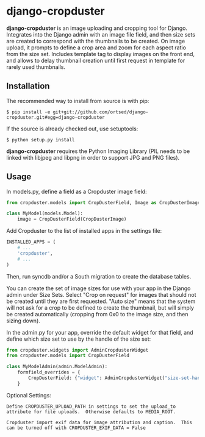 django-cropduster
=================

**django-cropduster** is an image uploading and cropping tool for Django.
Integrates into the Django admin with an image file field, and then size sets
are created to correspond with the thumbnails to be created. On image upload,
it prompts to define a crop area and zoom for each aspect ratio from the size
set. Includes template tag to display images on the front end, and allows to
delay thumbnail creation until first request in template for rarely used
thumbnails.

Installation
------------

The recommended way to install from source is with pip:

    $ pip install -e git+git://github.com/ortsed/django-cropduster.git#egg=django-cropduster

If the source is already checked out, use setuptools:

    $ python setup.py install

**django-cropduster** requires the Python Imaging Library (PIL needs to be linked
with libjpeg and libpng in order to support JPG and PNG files).

Usage
-----

In models.py, define a field as a Cropduster image field:

```python
from cropduster.models import CropDusterField, Image as CropDusterImage

class MyModel(models.Model):
    image = CropDusterField(CropDusterImage)
```

Add Cropduster to the list of installed apps in the settings file:

```python
INSTALLED_APPS = (
    # ...
    'cropduster',
    # ...
)
```

Then, run syncdb and/or a South migration to create the database tables.

You can create the set of image sizes for use with your app in the Django
admin under Size Sets. Select "Crop on request" for images that should not be
created until they are first requested. "Auto size" means that the system will
not ask for a crop to be defined to create the thumbnail, but will simply be
created automatically (cropping from 0x0 to the image size, and then sizing
down).

In the admin.py for your app, override the default widget for that field,
and define which size set to use by the handle of the size set:

```python
from cropduster.widgets import AdminCropdusterWidget
from cropduster.models import CropDusterField

class MyModelAdmin(admin.ModelAdmin):
    formfield_overrides = {
        CropDusterField: {"widget": AdminCropdusterWidget("size-set-handle")}
    }
```



Optional Settings:

	Define CROPDUSTER_UPLOAD_PATH in settings to set the upload_to attribute for file uploads.  Otherwise defaults to MEDIA_ROOT.

	Cropduster import exif data for image attribution and caption.  This can be turned off with CROPDUSTER_EXIF_DATA = False
